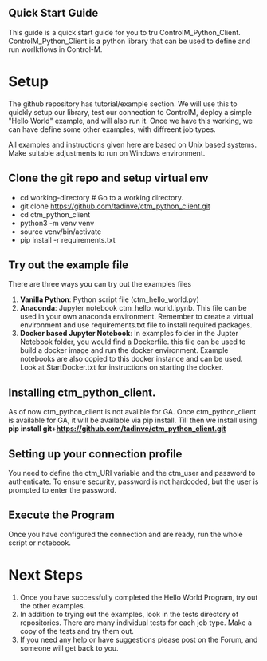 ## Quick Start Guide

This guide is a quick start guide for you to tru ControlM_Python_Client. ControlM_Python_Client is a python library that can be used to define and run worlkflows in Control-M.

# Setup

The github repository has tutorial/example section. We will use this to quickly setup our library, test our connection to ControlM, deploy a simple "Hello World" example, and will also run it. Once we have this working, we can have define some other examples, with diffreent job types.

All examples and instructions given here are based on Unix based systems. Make suitable adjustments to run on Windows environment.

## Clone the git repo and setup virtual env

- cd working-directory # Go to a working directory.
- git clone https://github.com/tadinve/ctm_python_client.git
- cd ctm_python_client
- python3 -m venv venv
- source venv/bin/activate
- pip install -r requirements.txt

## Try out the example file

There are three ways you can try out the examples files
1) **Vanilla Python**: Python script file (ctm_hello_world.py)
2) **Anaconda**: Jupyter notebook ctm_hello_world.ipynb. This file can be used in your own anaconda environment. Remember to create a virtual environment and use requirements.txt file to install required packages.
3) **Docker based Jupyter Notebook**: In examples folder in the Jupter Notebook folder, you would find a Dockerfile. this file can be used to build a docker image and run the docker environment. Example notebooks are also copied to this docker instance and can be used. Look at StartDocker.txt for instructions on starting the docker.

## Installing ctm_python_client.
As of now ctm_python_client is not availble for GA. Once ctm_python_client is available for GA, it will be available via pip install. Till then we install using **pip install git+https://github.com/tadinve/ctm_python_client.git**

## Setting up your connection profile

You need to define the ctm_URI variable and the ctm_user and password to authenticate. To ensure security, password is not hardcoded, but the user is prompted to enter the password.

## Execute the Program 

Once you have configured the connection and are ready, run the whole script or notebook. 



# Next Steps

1) Once you have successfully completed the Hello World Program, try out the other examples.
2) In addition to trying out the examples, look in the tests directory of repositories. There are many individual tests for each job type. Make a copy of the tests and try them out.
3) If you need any help or have suggestions please post on the Forum, and someone will get back to you.




  
